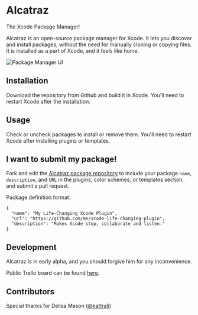# Alcatraz
The Xcode Package Manager!

Alcatraz is an open-source package manager for Xcode. It lets you discover and install packages, without the need for manually cloning or copying files. It is installed as a part of Xcode, and it feels like home.

![Package Manager UI](http://mneorr.github.io/Alcatraz/images/plugin.png)

## Installation

Download the repository from Github and build it in Xcode. You'll need to restart Xcode after the installation.

## Usage

Check or uncheck packages to install or remove them. You'll need to restart Xcode after installing plugins or templates.

## I want to submit my package!

Fork and edit the [Alcatraz package repository](https://github.com/mneorr/alcatraz-packages) to include your package `name`, `description`, and `URL` in the plugins, color schemes, or templates section, and submit a pull request.

Package definition format:

```
{
  "name": "My Life-Changing Xcode Plugin",
  "url": "https://github.com/me/xcode-life-changing-plugin",
  "description": "Makes Xcode stop, collaborate and listen."
}
```

## Development

Alcatraz is in early alpha, and you should forgive him for any inconvenience.

Public Trello board can be found [here](https://trello.com/b/ZODgq5Av).


## Contributors

Special thanks for Delisa Mason ([@kattrali](https://github.com/kattrali))
